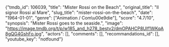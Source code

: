 {"tmdb_id": 106039, "title": "Mister Rossi on the Beach", "original_title": "Il signor Rossi al Mare", "slug_title": "mister-rossi-on-the-beach", "date": "1964-01-01", "genre": ["Animation / Com\u00e9die"], "score": "4.7/10", "synopsis": "Mister Rossi goes to the seaside.", "image": "https://image.tmdb.org/t/p/w185_and_h278_bestv2/dmOPAHCP8Ulf1WKqA8gQG4GshFo.jpg", "actors": [], "comments": [], "recommandations_id": [], "youtube_key": "notfound"}